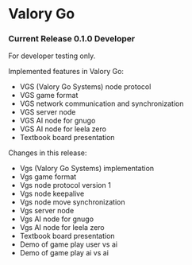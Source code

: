 # Valory Go

### Current Release 0.1.0 Developer

For developer testing only.

Implemented features in Valory Go:

* VGS (Valory Go Systems) node protocol
* VGS game format
* VGS network communication and synchronization
* VGS server node
* VGS AI node for gnugo
* VGS AI node for leela zero
* Textbook board presentation

Changes in this release:

* Vgs (Valory Go Systems) implementation
* Vgs game format
* Vgs node protocol version 1
* Vgs node keepalive
* Vgs node move synchronization
* Vgs server node
* Vgs AI node for gnugo
* Vgs AI node for leela zero
* Textbook board presentation
* Demo of game play user vs ai
* Demo of game play ai vs ai
